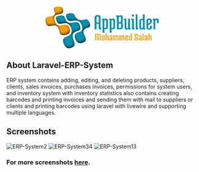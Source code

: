 <p align="center"><img src="logo-repo.png" width="300"></p>

## About Laravel-ERP-System

ERP system contains adding, editing, and deleting products, suppliers, clients, sales invoices, purchases invoices, permissions for system users, and inventory system with inventory statistics also contains creating barcodes and printing invoices and sending them with mail to suppliers or clients and printing barcodes using laravel with livewire and supporting multiple languages.

## Screenshots

![ERP-System2](https://user-images.githubusercontent.com/109177230/201038737-f3976912-593b-4a6e-a38f-d76659206457.png)
![ERP-System34](https://user-images.githubusercontent.com/109177230/201038831-a4bc4d56-4f04-4ae1-91db-8b70235885fb.png)
![ERP-System13](https://user-images.githubusercontent.com/109177230/201038944-f966b7f0-dd0b-46b5-9ff1-95eb7a69907f.png)

### For more screenshots [here](screenshots/SCREENSHOTS.md).

